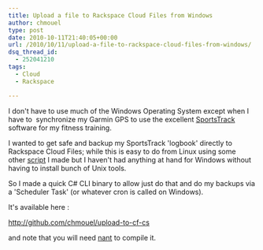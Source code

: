```yaml
---
title: Upload a file to Rackspace Cloud Files from Windows
author: chmouel
type: post
date: 2010-10-11T21:40:05+00:00
url: /2010/10/11/upload-a-file-to-rackspace-cloud-files-from-windows/
dsq_thread_id:
  - 252041210
tags:
  - Cloud
  - Rackspace

---
```

I don't have to use much of the Windows Operating System except when I have to  synchronize my Garmin GPS to use the excellent [SportsTrack][1] software for my fitness training.

I wanted to get safe and backup my SportsTrack 'logbook' directly to Rackspace Cloud Files; while this is easy to do from Linux using some other [script][2] I made but I haven't had anything at hand for Windows without having to install bunch of Unix tools.

So I made a quick C# CLI binary to allow just do that and do my backups via a 'Scheduler Task' (or whatever cron is called on Windows).

It's available here :

<http://github.com/chmouel/upload-to-cf-cs>

and note that you will need [nant][3] to compile it.

 [1]: http://www.zonefivesoftware.com/sporttracks/
 [2]: http://gist.github.com/440304
 [3]: http://nant.sourceforge.net